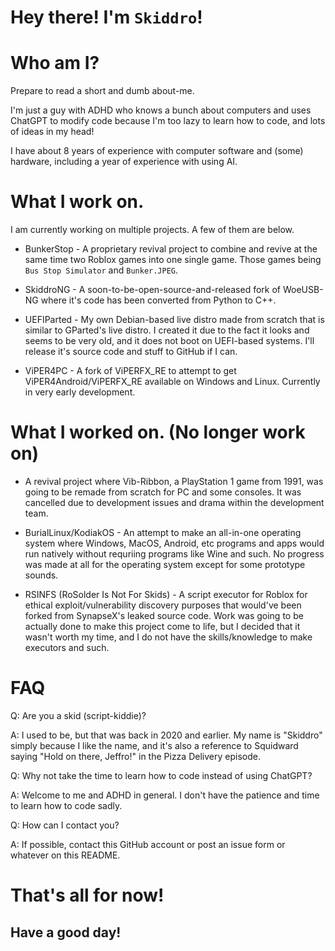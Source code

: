 # Hey there! I'm `Skiddro`!



# Who am I?
Prepare to read a short and dumb about-me.

I'm just a guy with ADHD who knows a bunch about computers and uses ChatGPT to modify code because I'm too lazy to learn how to code, and lots of ideas in my head!

I have about 8 years of experience with computer software and (some) hardware, including a year of experience with using AI.

# What I work on.

I am currently working on multiple projects. A few of them are below.

- BunkerStop - A proprietary revival project to combine and revive at the same time two Roblox games into one single game. Those games being `Bus Stop Simulator` and `Bunker.JPEG`.

- SkiddroNG - A soon-to-be-open-source-and-released fork of WoeUSB-NG where it's code has been converted from Python to C++.

- UEFIParted - My own Debian-based live distro made from scratch that is similar to GParted's live distro. I created it due to the fact it looks and seems to be very old, and it does not boot on UEFI-based systems. I'll release it's source code and stuff to GitHub if I can.

- ViPER4PC - A fork of ViPERFX_RE to attempt to get ViPER4Android/ViPERFX_RE available on Windows and Linux. Currently in very early development.

# What I worked on. (No longer work on)

- A revival project where Vib-Ribbon, a PlayStation 1 game from 1991, was going to be remade from scratch for PC and some consoles. It was cancelled due to development issues and drama within the development team.

- BurialLinux/KodiakOS - An attempt to make an all-in-one operating system where Windows, MacOS, Android, etc programs and apps would run natively without requriing programs like Wine and such. No progress was made at all for the operating system except for some prototype sounds.

- RSINFS (RoSolder Is Not For Skids) - A script executor for Roblox for ethical exploit/vulnerability discovery purposes that would've been forked from SynapseX's leaked source code. Work was going to be actually done to make this project come to life, but I decided that it wasn't worth my time, and I do not have the skills/knowledge to make executors and such.

# FAQ

Q: Are you a skid (script-kiddie)?

A: I used to be, but that was back in 2020 and earlier. My name is "Skiddro" simply because I like the name, and it's also a reference to Squidward saying "Hold on there, Jeffro!" in the Pizza Delivery episode.

Q: Why not take the time to learn how to code instead of using ChatGPT?

A: Welcome to me and ADHD in general. I don't have the patience and time to learn how to code sadly.

Q: How can I contact you?

A: If possible, contact this GitHub account or post an issue form or whatever on this README.

# That's all for now!
## Have a good day!
